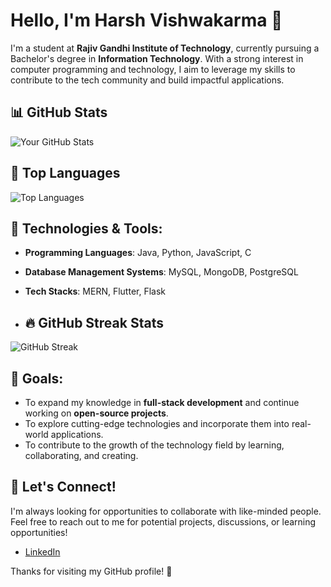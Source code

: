 # Hello, I'm  **Harsh Vishwakarma** 👋

I'm a student at **Rajiv Gandhi Institute of Technology**, currently pursuing a Bachelor's degree in **Information Technology**. With a strong interest in computer programming and technology, I aim to leverage my skills to contribute to the tech community and build impactful applications.

## 📊 GitHub Stats

![Your GitHub Stats](https://github-readme-stats.vercel.app/api?username=HarshV404&show_icons=true&hide_title=true&count_private=true&hide=prs&theme=radical)

## 📝 Top Languages

![Top Languages](https://github-readme-stats.vercel.app/api/top-langs/?username=HarshV404&layout=compact&theme=radical)

## 🔧 Technologies & Tools:
- **Programming Languages**: Java, Python, JavaScript, C
- **Database Management Systems**: MySQL, MongoDB, PostgreSQL
- **Tech Stacks**: MERN, Flutter, Flask

- ## 🔥 GitHub Streak Stats

![GitHub Streak](https://github-readme-streak-stats.herokuapp.com/?user=HarshV404&theme=radical)

## 🚀 Goals:
- To expand my knowledge in **full-stack development** and continue working on **open-source projects**.
- To explore cutting-edge technologies and incorporate them into real-world applications.
- To contribute to the growth of the technology field by learning, collaborating, and creating.

## 📢 Let's Connect!
I'm always looking for opportunities to collaborate with like-minded people. Feel free to reach out to me for potential projects, discussions, or learning opportunities!

- [LinkedIn](www.linkedin.com/in/harsh-vishwakarma-✍️-236950243)

Thanks for visiting my GitHub profile! 🚀



